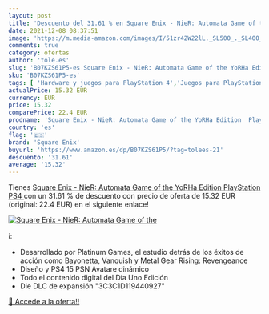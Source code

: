 ```yaml
---
layout: post
title: 'Descuento del 31.61 % en Square Enix - NieR: Automata Game of the'
date: 2021-12-08 08:37:51
image: 'https://m.media-amazon.com/images/I/51zr42W22lL._SL500_._SL400_.jpg'
comments: true
category: ofertas
author: 'tole.es'
slug: 'B07KZS61P5-es Square Enix - NieR: Automata Game of the YoRHa Edition...'
sku: 'B07KZS61P5-es'
tags: [ 'Hardware y juegos para PlayStation 4','Juegos para PlayStation 4','Videojuegos','playstation','ps4','square enix', ]
actualPrice: 15.32 EUR
currency: EUR
price: 15.32
comparePrice: 22.4 EUR
prodname: 'Square Enix - NieR: Automata Game of the YoRHa Edition  PlayStation PS4 '
country: 'es'
flag: '🇪🇸'
brand: 'Square Enix'
buyurl: 'https://www.amazon.es/dp/B07KZS61P5/?tag=tolees-21'
descuento: '31.61'
average: '15.32'
---
```


Tienes [Square Enix - NieR: Automata Game of the YoRHa Edition  PlayStation PS4 ](https://www.amazon.es/dp/B07KZS61P5/?tag=tolees-21) con un 31.61 % de descuento con precio de oferta de 15.32 EUR (original: 22.4 EUR) en el siguiente enlace!

[![Square Enix - NieR: Automata Game of the](https://m.media-amazon.com/images/I/51zr42W22lL._SL500_._SL400_.jpg)](https://www.amazon.es/dp/B07KZS61P5/?tag=tolees-21)

ℹ️:

- Desarrollado por Platinum Games, el estudio detrás de los éxitos de acción como Bayonetta, Vanquish y Metal Gear Rising: Revengeance
- Diseño y PS4 15 PSN Avatare dinámico
- Todo el contenido digital del Día Uno Edición
- Die DLC de expansión "3C3C1D119440927"

[🛒 Accede a la oferta!!](https://www.amazon.es/dp/B07KZS61P5/?tag=tolees-21)
